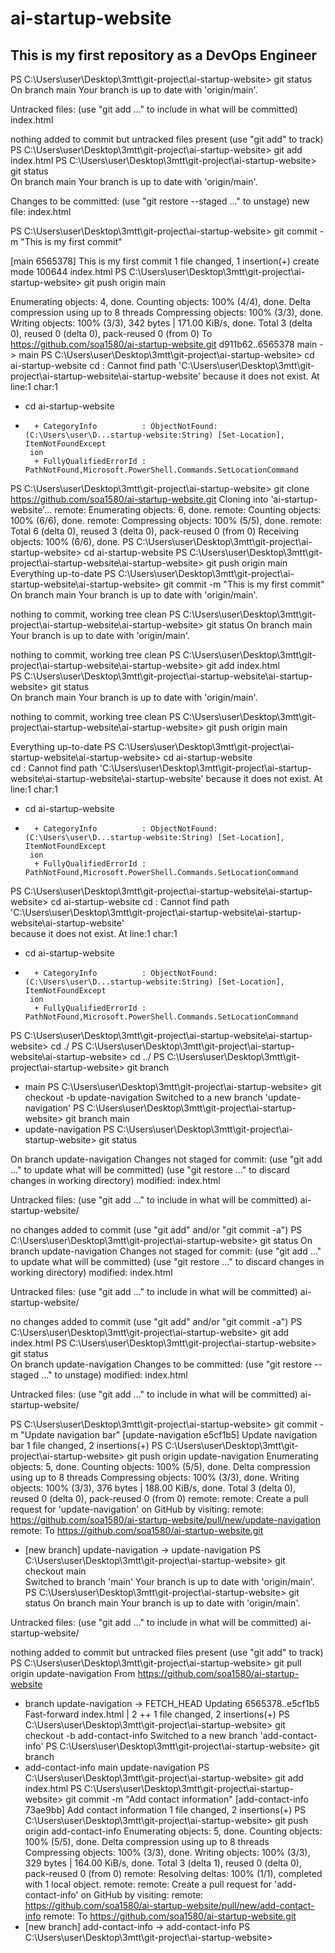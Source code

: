 # ai-startup-website
## This is my first repository as a DevOps Engineer

PS C:\Users\user\Desktop\3mtt\git-project\ai-startup-website> git status
On branch main
Your branch is up to date with 'origin/main'.

Untracked files:
  (use "git add <file>..." to include in what will be committed)
        index.html

nothing added to commit but untracked files present (use "git add" to track)
PS C:\Users\user\Desktop\3mtt\git-project\ai-startup-website> git add index.html
PS C:\Users\user\Desktop\3mtt\git-project\ai-startup-website> git status        
On branch main
Your branch is up to date with 'origin/main'.

Changes to be committed:
  (use "git restore --staged <file>..." to unstage)
        new file:   index.html

PS C:\Users\user\Desktop\3mtt\git-project\ai-startup-website> git commit -m "This is my first commit"
>>
[main 6565378] This is my first commit
 1 file changed, 1 insertion(+)
 create mode 100644 index.html
PS C:\Users\user\Desktop\3mtt\git-project\ai-startup-website> git push origin main
>>
Enumerating objects: 4, done.
Counting objects: 100% (4/4), done.
Delta compression using up to 8 threads
Compressing objects: 100% (3/3), done.
Writing objects: 100% (3/3), 342 bytes | 171.00 KiB/s, done.
Total 3 (delta 0), reused 0 (delta 0), pack-reused 0 (from 0)
To https://github.com/soa1580/ai-startup-website.git
   d911b62..6565378  main -> main
PS C:\Users\user\Desktop\3mtt\git-project\ai-startup-website> cd ai-startup-website
cd : Cannot find path 'C:\Users\user\Desktop\3mtt\git-project\ai-startup-website\ai-startup-website' because it does not 
exist.
At line:1 char:1
+ cd ai-startup-website
+ ~~~~~~~~~~~~~~~~~~~~~
    + CategoryInfo          : ObjectNotFound: (C:\Users\user\D...startup-website:String) [Set-Location], ItemNotFoundExcept  
   ion
    + FullyQualifiedErrorId : PathNotFound,Microsoft.PowerShell.Commands.SetLocationCommand

PS C:\Users\user\Desktop\3mtt\git-project\ai-startup-website> git clone https://github.com/soa1580/ai-startup-website.git
Cloning into 'ai-startup-website'...
remote: Enumerating objects: 6, done.
remote: Counting objects: 100% (6/6), done.
remote: Compressing objects: 100% (5/5), done.
remote: Total 6 (delta 0), reused 3 (delta 0), pack-reused 0 (from 0)
Receiving objects: 100% (6/6), done.
PS C:\Users\user\Desktop\3mtt\git-project\ai-startup-website> cd ai-startup-website
PS C:\Users\user\Desktop\3mtt\git-project\ai-startup-website\ai-startup-website> git push origin main
Everything up-to-date
PS C:\Users\user\Desktop\3mtt\git-project\ai-startup-website\ai-startup-website> git commit -m "This is my first commit"
On branch main
Your branch is up to date with 'origin/main'.

nothing to commit, working tree clean
PS C:\Users\user\Desktop\3mtt\git-project\ai-startup-website\ai-startup-website> git status
On branch main
Your branch is up to date with 'origin/main'.

nothing to commit, working tree clean
PS C:\Users\user\Desktop\3mtt\git-project\ai-startup-website\ai-startup-website> git add index.html   
PS C:\Users\user\Desktop\3mtt\git-project\ai-startup-website\ai-startup-website> git status        
On branch main
Your branch is up to date with 'origin/main'.

nothing to commit, working tree clean
PS C:\Users\user\Desktop\3mtt\git-project\ai-startup-website\ai-startup-website> git push origin main
>>
Everything up-to-date
PS C:\Users\user\Desktop\3mtt\git-project\ai-startup-website\ai-startup-website> cd ai-startup-website                       
cd : Cannot find path 'C:\Users\user\Desktop\3mtt\git-project\ai-startup-website\ai-startup-website\ai-startup-website' 
because it does not exist.
At line:1 char:1
+ cd ai-startup-website
+ ~~~~~~~~~~~~~~~~~~~~~
    + CategoryInfo          : ObjectNotFound: (C:\Users\user\D...startup-website:String) [Set-Location], ItemNotFoundExcept  
   ion
    + FullyQualifiedErrorId : PathNotFound,Microsoft.PowerShell.Commands.SetLocationCommand

PS C:\Users\user\Desktop\3mtt\git-project\ai-startup-website\ai-startup-website> cd ai-startup-website
cd : Cannot find path 'C:\Users\user\Desktop\3mtt\git-project\ai-startup-website\ai-startup-website\ai-startup-website'      
because it does not exist.
At line:1 char:1
+ cd ai-startup-website
+ ~~~~~~~~~~~~~~~~~~~~~
    + CategoryInfo          : ObjectNotFound: (C:\Users\user\D...startup-website:String) [Set-Location], ItemNotFoundExcept  
   ion
    + FullyQualifiedErrorId : PathNotFound,Microsoft.PowerShell.Commands.SetLocationCommand

PS C:\Users\user\Desktop\3mtt\git-project\ai-startup-website\ai-startup-website> cd ./
PS C:\Users\user\Desktop\3mtt\git-project\ai-startup-website\ai-startup-website> cd ../
PS C:\Users\user\Desktop\3mtt\git-project\ai-startup-website> git branch
* main
PS C:\Users\user\Desktop\3mtt\git-project\ai-startup-website> git checkout -b update-navigation
Switched to a new branch 'update-navigation'
PS C:\Users\user\Desktop\3mtt\git-project\ai-startup-website> git branch
  main
* update-navigation
PS C:\Users\user\Desktop\3mtt\git-project\ai-startup-website> git status
>>
On branch update-navigation
Changes not staged for commit:
  (use "git add <file>..." to update what will be committed)
  (use "git restore <file>..." to discard changes in working directory)
        modified:   index.html

Untracked files:
  (use "git add <file>..." to include in what will be committed)
        ai-startup-website/

no changes added to commit (use "git add" and/or "git commit -a")
PS C:\Users\user\Desktop\3mtt\git-project\ai-startup-website> git status
On branch update-navigation
Changes not staged for commit:
  (use "git add <file>..." to update what will be committed)
  (use "git restore <file>..." to discard changes in working directory)
        modified:   index.html

Untracked files:
  (use "git add <file>..." to include in what will be committed)
        ai-startup-website/

no changes added to commit (use "git add" and/or "git commit -a")
PS C:\Users\user\Desktop\3mtt\git-project\ai-startup-website> git add index.html
PS C:\Users\user\Desktop\3mtt\git-project\ai-startup-website> git status        
On branch update-navigation
Changes to be committed:
  (use "git restore --staged <file>..." to unstage)
        modified:   index.html

Untracked files:
  (use "git add <file>..." to include in what will be committed)
        ai-startup-website/

PS C:\Users\user\Desktop\3mtt\git-project\ai-startup-website> git commit -m "Update navigation bar"
[update-navigation e5cf1b5] Update navigation bar
 1 file changed, 2 insertions(+)
PS C:\Users\user\Desktop\3mtt\git-project\ai-startup-website> git push origin update-navigation
Enumerating objects: 5, done.
Counting objects: 100% (5/5), done.
Delta compression using up to 8 threads
Compressing objects: 100% (3/3), done.
Writing objects: 100% (3/3), 376 bytes | 188.00 KiB/s, done.
Total 3 (delta 0), reused 0 (delta 0), pack-reused 0 (from 0)
remote:
remote: Create a pull request for 'update-navigation' on GitHub by visiting:
remote:      https://github.com/soa1580/ai-startup-website/pull/new/update-navigation
remote:
To https://github.com/soa1580/ai-startup-website.git
 * [new branch]      update-navigation -> update-navigation
PS C:\Users\user\Desktop\3mtt\git-project\ai-startup-website> git checkout main                
Switched to branch 'main'
Your branch is up to date with 'origin/main'.
PS C:\Users\user\Desktop\3mtt\git-project\ai-startup-website> git status
On branch main
Your branch is up to date with 'origin/main'.

Untracked files:
  (use "git add <file>..." to include in what will be committed)
        ai-startup-website/

nothing added to commit but untracked files present (use "git add" to track)
PS C:\Users\user\Desktop\3mtt\git-project\ai-startup-website> git pull origin update-navigation
From https://github.com/soa1580/ai-startup-website
 * branch            update-navigation -> FETCH_HEAD
Updating 6565378..e5cf1b5
Fast-forward
 index.html | 2 ++
 1 file changed, 2 insertions(+)
PS C:\Users\user\Desktop\3mtt\git-project\ai-startup-website> git checkout -b add-contact-info
Switched to a new branch 'add-contact-info'
PS C:\Users\user\Desktop\3mtt\git-project\ai-startup-website> git branch
* add-contact-info
  main
  update-navigation
PS C:\Users\user\Desktop\3mtt\git-project\ai-startup-website> git add index.html
PS C:\Users\user\Desktop\3mtt\git-project\ai-startup-website> git commit -m "Add contact information"
[add-contact-info 73ae9bb] Add contact information
 1 file changed, 2 insertions(+)
PS C:\Users\user\Desktop\3mtt\git-project\ai-startup-website> git push origin add-contact-info
Enumerating objects: 5, done.
Counting objects: 100% (5/5), done.
Delta compression using up to 8 threads
Compressing objects: 100% (3/3), done.
Writing objects: 100% (3/3), 329 bytes | 164.00 KiB/s, done.
Total 3 (delta 1), reused 0 (delta 0), pack-reused 0 (from 0)
remote: Resolving deltas: 100% (1/1), completed with 1 local object.
remote:
remote: Create a pull request for 'add-contact-info' on GitHub by visiting:
remote:      https://github.com/soa1580/ai-startup-website/pull/new/add-contact-info
remote:
To https://github.com/soa1580/ai-startup-website.git
 * [new branch]      add-contact-info -> add-contact-info
PS C:\Users\user\Desktop\3mtt\git-project\ai-startup-website> 
